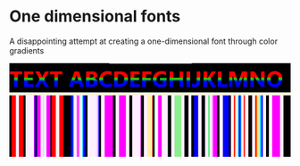 # One dimensional fonts

A disappointing attempt at creating a one-dimensional font through color gradients

![alt text](https://github.com/jtheisen/one-dimensional-font-wpf/blob/master/sample.png?raw=true)
